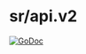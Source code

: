 sr/api.v2
=========

[![GoDoc](https://godoc.org/github.com/peterhellberg/sr/api.v2?status.svg)](https://godoc.org/github.com/peterhellberg/sr/api.v2)

